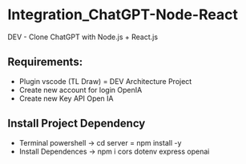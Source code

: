 # Integration_ChatGPT-Node-React
DEV - Clone ChatGPT with Node.js + React.js


## Requirements:
* Plugin vscode (TL Draw) = DEV Architecture Project
* Create new account for login OpenIA
* Create new Key API Open IA 

## Install Project Dependency
* Terminal powershell -> cd server = npm install -y 
* Install Dependences -> npm i cors dotenv express openai
